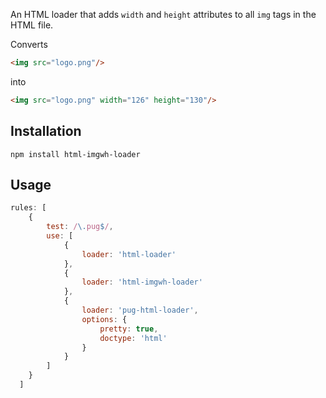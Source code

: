 An HTML loader that adds `width` and `height` attributes to all `img` tags in the HTML file.

Converts
```HTML
<img src="logo.png"/>
```
into
```HTML
<img src="logo.png" width="126" height="130"/>
```


## Installation
`npm install html-imgwh-loader`

## Usage
```Javascript
rules: [
    {
        test: /\.pug$/,
        use: [
            {
                loader: 'html-loader'
            },
            {
                loader: 'html-imgwh-loader'
            },
            {
                loader: 'pug-html-loader',
                options: {
                    pretty: true,
                    doctype: 'html'
                }
            }
        ]
    }
  ]
```
